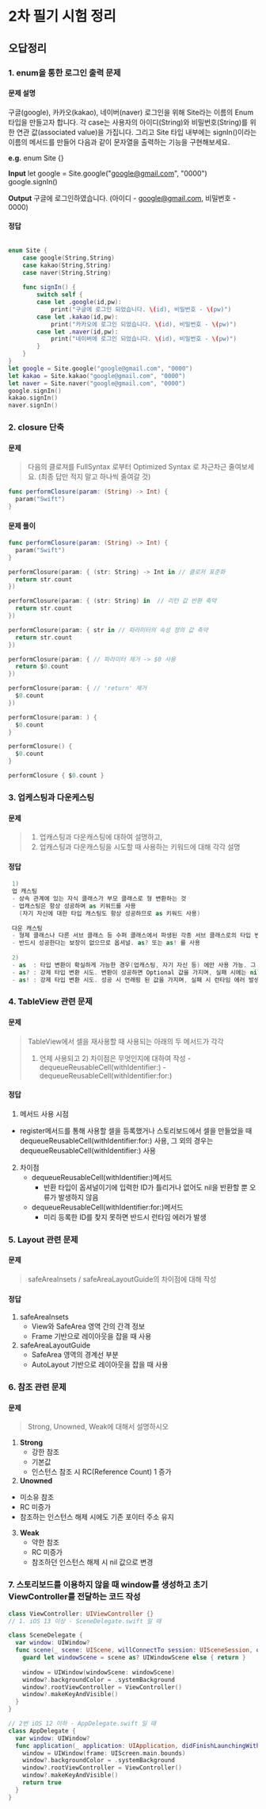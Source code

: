# 2차 필기 시험 정리

## 오답정리

### 1. enum을 통한 로그인 출력 문제

#### **문제 설명**

 구글(google), 카카오(kakao), 네이버(naver) 로그인을 위해 Site라는 이름의 Enum 타입을 만들고자 합니다.
 각 case는 사용자의 아이디(String)와 비밀번호(String)를 위한 연관 값(associated value)을  가집니다.
 그리고 Site 타입 내부에는 signIn()이라는 이름의 메서드를 만들어 다음과 같이 문자열을 출력하는 기능을 구현해보세요.

 **e.g.**
 enum Site {}

**Input**
 let google = Site.google("google@gmail.com", "0000")
 google.signIn()

**Output**
 구글에 로그인하였습니다. (아이디 - google@gmail.com, 비밀번호 - 0000)

#### **정답**

```swift

enum Site {
    case google(String,String)
    case kakao(String,String)
    case naver(String,String)
    
    func signIn() {
        switch self {
        case let .google(id,pw):
            print("구글에 로그인 되었습니다. \(id), 비밀번호 - \(pw)")
        case let .kakao(id,pw):
            print("카카오에 로그인 되었습니다. \(id), 비밀번호 - \(pw)")
        case let .naver(id,pw):
            print("네이버에 로그인 되었습니다. \(id), 비밀번호 - \(pw)")
        }
    }
}
let google = Site.google("google@gmail.com", "0000")
let kakao = Site.kakao("google@gmail.com", "0000")
let naver = Site.naver("google@gmail.com", "0000")
google.signIn()
kakao.signIn()
naver.signIn()
```



### 2.  closure 단축

#### 문제

> 다음의 클로져를 FullSyntax 로부터 Optimized Syntax 로 차근차근 줄여보세요.
>  (최종 답만 적지 말고 하나씩 줄여갈 것)

```swift
func performClosure(param: (String) -> Int) {
  param("Swift")
}
```

#### 문제 풀이

```swift
func performClosure(param: (String) -> Int) {
  param("Swift")
}

performClosure(param: { (str: String) -> Int in // 클로저 표준화
  return str.count
})

performClosure(param: { (str: String) in  // 리턴 값 반환 축약
  return str.count
})

performClosure(param: { str in // 파라미터의 속성 정의 값 축약
  return str.count
})

performClosure(param: {	// 파라미터 제거 -> $0 사용
  return $0.count
})

performClosure(param: { // 'return' 제거
  $0.count
})

performClosure(param: ) { 
  $0.count
}

performClosure() {
  $0.count
}

performClosure { $0.count }
```



### 3.  업케스팅과 다운케스팅

#### 문제 

> 1) 업캐스팅과 다운캐스팅에 대하여 설명하고,
> 2) 업캐스팅과 다운캐스팅을 시도할 때 사용하는 키워드에 대해 각각 설명

#### 정답

```swift
 1)
 업 캐스팅
 - 상속 관계에 있는 자식 클래스가 부모 클래스로 형 변환하는 것
 - 업캐스팅은 항상 성공하며 as 키워드를 사용
   (자기 자신에 대한 타입 캐스팅도 항상 성공하므로 as 키워드 사용)
 
 다운 캐스팅
 - 형제 클래스나 다른 서브 클래스 등 수퍼 클래스에서 파생된 각종 서브 클래스로의 타입 변환 의미
 - 반드시 성공한다는 보장이 없으므로 옵셔널. as? 또는 as! 를 사용
 
 2)
 - as  : 타입 변환이 확실하게 가능한 경우(업캐스팅, 자기 자신 등) 에만 사용 가능. 그 외에는 컴파일 에러
 - as? : 강제 타입 변환 시도. 변환이 성공하면 Optional 값을 가지며, 실패 시에는 nil 반환
 - as! : 강제 타입 변환 시도. 성공 시 언래핑 된 값을 가지며, 실패 시 런타임 에러 발생
```



### 4. TableView 관련 문제

#### 문제

>  TableView에서 셀을 재사용할 때 사용되는 아래의 두 메서드가 각각
>  1) 언제 사용되고 2) 차이점은 무엇인지에 대하여 작성
>    \- dequeueReusableCell(withIdentifier:)
>    \- dequeueReusableCell(withIdentifier:for:)

#### 정답

1.  메서드 사용 시점
   - register메서드를 통해 사용할 셀을 등록했거나 스토리보드에서 셀을 만들었을 때dequeueReusableCell(withIdentifier:for:) 사용,  그 외의 경우는 dequeueReusableCell(withIdentifier:) 사용
2. 차이점
   - dequeueReusableCell(withIdentifier:)메서드
     -  반환 타입이 옵셔널이기에 입력한 ID가 틀리거나 없어도 nil을 반환할 뿐 오류가 발생하지 않음
   - dequeueReusableCell(withIdentifier:for:)메서드
     -  미리 등록한 ID를 찾지 못하면 반드시 런타임 에러가 발생



### 5.  Layout 관련 문제

#### 문제

> safeAreaInsets / safeAreaLayoutGuide의 차이점에 대해 작성

#### 정답

1. safeAreaInsets
   - View와 SafeArea 영역 간의 간격 정보
   - Frame 기반으로 레이아웃을 잡을 때 사용
2. safeAreaLayoutGuide
   - SafeArea 영역의 경계선 부분
   - AutoLayout 기반으로 레이아웃을 잡을 때 사용



### 6. 참조 관련 문제

#### 문제

> Strong, Unowned, Weak에 대해서 설명하시오

1. **Strong**
   - 강한 참조
   - 기본값
   - 인스턴스 참조 시  RC(Reference Count) 1 증가 
2.  **Unowned**
   - 미소유 참조
   - RC 미증가
   - 참조하는 인스턴스 해제 시에도 기존 포이터 주소 유지
3. **Weak**
   - 약한 참조
   - RC 미증가
   - 참조하던 인스턴스 해제 시 nil 값으로 변경



### 7. 스토리보드를 이용하지 않을 때 window를 생성하고 초기 ViewController를 전달하는 코드 작성 

```swift
class ViewController: UIViewController {}
// 1. iOS 13 이상 - SceneDelegate.swift 일 때

class SceneDelegate {
  var window: UIWindow?
  func scene(_ scene: UIScene, willConnectTo session: UISceneSession, options connectionOptions: UIScene.ConnectionOptions) {
    guard let windowScene = scene as? UIWindowScene else { return }
    
    window = UIWindow(windowScene: windowScene)
    window?.backgroundColor = .systemBackground
    window?.rootViewController = ViewController()
    window?.makeKeyAndVisible()
  }
}

// 2번 iOS 12 이하 - AppDelegate.swift 일 때
class AppDelegate {
  var window: UIWindow?
  func application(_ application: UIApplication, didFinishLaunchingWithOptions launchOptions: [UIApplication.LaunchOptionsKey: Any]?) -> Bool {
    window = UIWindow(frame: UIScreen.main.bounds)
    window?.backgroundColor = .systemBackground
    window?.rootViewController = ViewController()
    window?.makeKeyAndVisible()
    return true
  }
}
```

